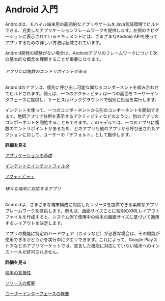 # Android 入門

Androidは、モバイル端末用の画期的なアプリやゲームをJava言語環境でビルドできる、充実したアプリケーションフレームワークを提供します。左側のナビゲーションに表示されているドキュメントには、さまざまなAndroid APIを使ってアプリするための詳しい方法は記載されています。

Android開発の経験がない場合は、Androidアプリのフレームワークについて次の基本的な概念を理解することが重要になります。

###### アプリには複数のエントリポイントがある

Androidのアプリは、個別に呼び出し可能な異なるコンポーネントを組み合わせてビルドされます。例えば、一つのアクティビティは一つの画面をユーザーインタフェースに提供し、サービスはバックグラウンドで個別に処理を実行します。

インテントを使って、一つのコンポーネントから別のコンポーネントを開始できます。地図アプリで住所を表示するアクティビティなどのように、別のアプリのコンポーネントを開始することもできます。このモデルでは、一つのアプリに複数のエントリポイントがあるため、どのアプリも他のアプリから呼び出されたアクションに対して、ユーザーの「デフォルト」として動作します。

**詳細を見る**

[アプリケーションの基礎](chapter1/session1.md)

[インテントとインテントフィルタ](chapter3/session1.md)

[アクティビティ](chapter3/session2.md)

###### 様々な端末に対応するアプリ

Androidは、さまざまな端末構成に対応したリソースを提供できる柔軟なアプリフレームワークを提供します。例えば、画面サイズことに個別のXMLレイアウトファイルを作成すると、システム側で使用中の端末の画面サイズに基づいて適用するレイアウトを決定します。

アプリの機能に特定のハードウェア（カメラなど）が必要な場合は、その機能が使用できるかどうかを実行中にクエリできます。これによって、Google Playストアなどのアプリマーケットでは、宣言した機能に対応していない端末へのインストールが許可されません。

**詳細を見る**

[端末の互換性](chapter1/session2.md)

[リソースの概要](chapter4.md)

[ユーザーインターフェースの概要](chapter6.md)
